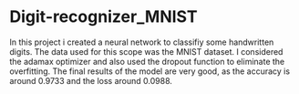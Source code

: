 # Digit-recognizer_MNIST
In this project i created a neural network to classifiy some handwritten digits. The data used for this scope was the MNIST dataset. I considered the adamax optimizer and also used the dropout function to eliminate the overfitting. The final results of the model are very good, as the accuracy  is around 0.9733 and the loss around 0.0988.
